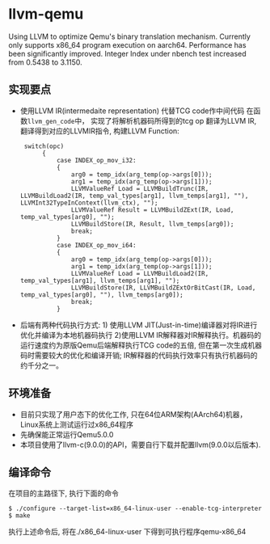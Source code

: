 # llvm-qemu
Using LLVM to optimize Qemu's binary translation mechanism. Currently only supports x86_64 program execution on aarch64. Performance has been significantly improved. Integer Index under nbench test increased from 0.5438 to 3.1150.

## 实现要点
* 使用LLVM IR(intermedaite representation) 代替TCG code作中间代码
  在函数`llvm_gen_code`中， 实现了将解析机器码所得到的tcg op 翻译为LLVM IR, 翻译得到对应的LLVMIR指令, 构建LLVM Function:
  ```
   switch(opc)
        {
            case INDEX_op_mov_i32:
            {
                arg0 = temp_idx(arg_temp(op->args[0]));
                arg1 = temp_idx(arg_temp(op->args[1]));
                LLVMValueRef Load = LLVMBuildTrunc(IR, LLVMBuildLoad2(IR, temp_val_types[arg1], llvm_temps[arg1], ""), LLVMInt32TypeInContext(llvm_ctx), "");
                LLVMValueRef Result = LLVMBuildZExt(IR, Load, temp_val_types[arg0], "");
                LLVMBuildStore(IR, Result, llvm_temps[arg0]);
                break;
            }
            case INDEX_op_mov_i64:
            {
                arg0 = temp_idx(arg_temp(op->args[0]));
                arg1 = temp_idx(arg_temp(op->args[1]));
                LLVMValueRef Load = LLVMBuildLoad2(IR, temp_val_types[arg1], llvm_temps[arg1], "");
                LLVMBuildStore(IR, LLVMBuildZExtOrBitCast(IR, Load, temp_val_types[arg0], ""), llvm_temps[arg0]);
                break;
            }
  ```
* 后端有两种代码执行方式: 1) 使用LLVM JIT(Just-in-time)编译器对将IR进行优化并编译为本地机器码执行 2)使用LLVM IR解释器对IR解释执行。机器码的运行速度约为原版Qemu后端解释执行TCG code的五倍, 但在第一次生成机器码时需要较大的优化和编译开销; IR解释器的代码执行效率只有执行机器码的约千分之一。
## 环境准备
* 目前只实现了用户态下的优化工作, 只在64位ARM架构(AArch64)机器， Linux系统上测试运行过x86_64程序
* 先确保能正常运行Qemu5.0.0
* 本项目使用了llvm-c(9.0.0)的API，需要自行下载并配置llvm(9.0.0以后版本). 


## 编译命令
在项目的主路径下, 执行下面的命令
```
$ ./configure --target-list=x86_64-linux-user --enable-tcg-interpreter
$ make
```
执行上述命令后, 将在./x86_64-linux-user 下得到可执行程序qemu-x86_64
